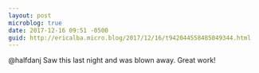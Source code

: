 ```yaml
---
layout: post
microblog: true
date: 2017-12-16 09:51 -0500
guid: http://ericalba.micro.blog/2017/12/16/t942044558485049344.html
---
```

@halfdanj Saw this last night and was blown away. Great work!
